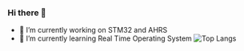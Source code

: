 ### Hi there 👋
- 🔭 I’m currently working on STM32 and AHRS
- 🌱 I’m currently learning Real Time Operating System
![Top Langs](https://github-readme-stats.vercel.app/api/top-langs/?username=metinkesgin&layout=compact&show_icons=true&theme=dark)


<!--
**metinkesgin/metinkesgin** is a ✨ _special_ ✨ repository because its `README.md` (this file) appears on your GitHub profile.

Here are some ideas to get you started:

- 🔭 I’m currently working on ...
- 🌱 I’m currently learning ...
- 👯 I’m looking to collaborate on ...
- 🤔 I’m looking for help with ...
- 💬 Ask me about ...
- 📫 How to reach me: ...
- 😄 Pronouns: ...
- ⚡ Fun fact: ...
-->
